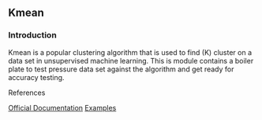 ## Kmean ##

### Introduction ##

Kmean is a popular clustering algorithm that is used to 
find (K) cluster on a data set in unsupervised machine 
learning. This is module contains a boiler plate to test
pressure data set against the algorithm and get ready for
accuracy testing.

References

[Official Documentation](https://www.tensorflow.org/api_docs/python/tf/contrib/factorization/KMeans)
[Examples](https://learningtensorflow.com/lesson6/)